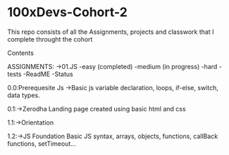 # 100xDevs-Cohort-2
This repo consists of all the Assignments, projects and  classwork that I complete throught the cohort

Contents

ASSIGNMENTS:
        ->01.JS
                -easy (completed)
                -medium (in progress)
                -hard
                -tests
                -ReadME
                -Status

0.0:Prerequesite Js
    ->Basic js
        variable declaration, loops, if-else, switch, data types.

0.1:->Zerodha Landing page
        created using basic html and css

1.1:->Orientation 

1.2:->JS Foundation
	Basic JS syntax, arrays, objects, functions, callBack functions, setTimeout...


